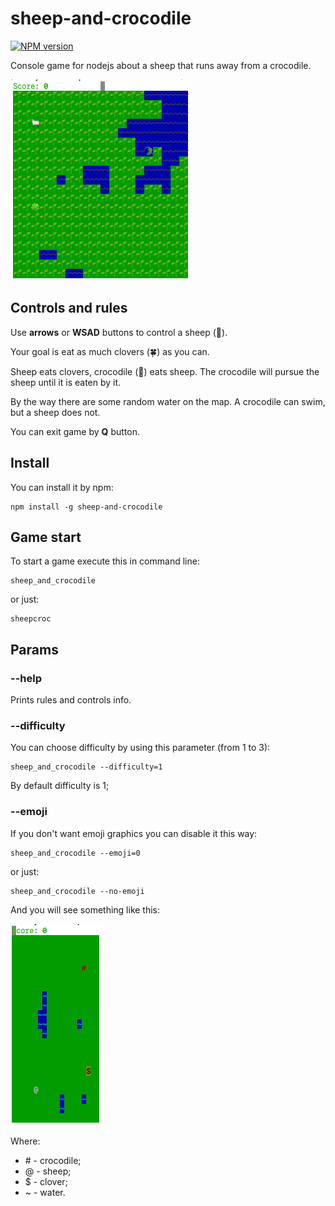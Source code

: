 # sheep-and-crocodile

[![NPM version](https://img.shields.io/npm/v/sheep-and-crocodile.svg)](https://www.npmjs.com/package/sheep-and-crocodile)

Console game for nodejs about a sheep that runs away from a crocodile.

![sheep-and-crocodile](https://raw.githubusercontent.com/saveryanov/sheep-and-crocodile/master/examples/emoji.png)

## Controls and rules

Use **arrows** or **WSAD** buttons to control a sheep (🐑).

Your goal is eat as much clovers (🍀) as you can.

Sheep eats clovers, crocodile (🐊) eats sheep. The crocodile will pursue the sheep until it is eaten by it.

By the way there are some random water on the map. A crocodile can swim, but a sheep does not.

You can exit game by **Q** button.

## Install

You can install it by npm:

```commandline
npm install -g sheep-and-crocodile
```

## Game start

To start a game execute this in command line:

```commandline
sheep_and_crocodile
```

or just:

```commandline
sheepcroc
```

## Params

### --help

Prints rules and controls info.

### --difficulty

You can choose difficulty by using this parameter (from 1 to 3):

```commandline
sheep_and_crocodile --difficulty=1
```

By default difficulty is 1;

### --emoji

If you don't want emoji graphics you can disable it this way:

```commandline
sheep_and_crocodile --emoji=0
```

or just:

```commandline
sheep_and_crocodile --no-emoji
```

And you will see something like this:

![sheep-and-crocodile simple graphics](https://raw.githubusercontent.com/saveryanov/sheep-and-crocodile/master/examples/simple.png)

Where:

* \# - crocodile;
* @ - sheep;
* $ - clover;
* ~ - water.